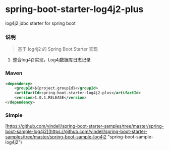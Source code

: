 # spring-boot-starter-log4j2-plus
log4j2 jdbc starter for spring boot 

### 说明


 > 基于 log4j2 的 Spring Boot Starter 实现

1. 整合log4j2实现，Log4j数据库日志记录

### Maven

``` xml
<dependency>
	<groupId>${project.groupId}</groupId>
	<artifactId>spring-boot-starter-log4j2-plus</artifactId>
	<version>1.0.1.RELEASE</version>
</dependency>
```

### Simple

[https://github.com/vindell/spring-boot-starter-samples/tree/master/spring-boot-sample-log4j2](https://github.com/vindell/spring-boot-starter-samples/tree/master/spring-boot-sample-log4j2 "spring-boot-sample-log4j2")

